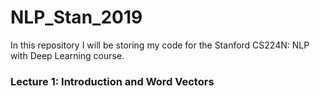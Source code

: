 # NLP_Stan_2019
In this repository I will be storing my code for the Stanford CS224N: NLP with Deep Learning course. 

### Lecture 1: Introduction and Word Vectors


